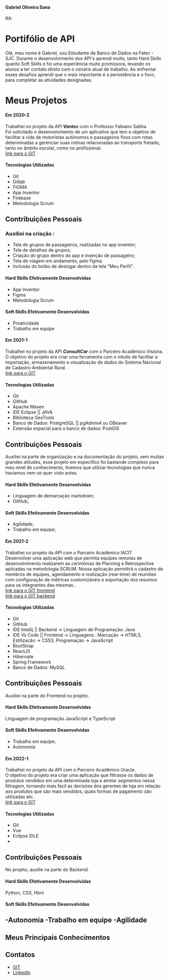 #### Gabriel Oliveira Sana
RA: 

# Portifólio de API


Olá, meu nome é Gabriel, sou Estudante de Banco de Dados na Fatec - SJC. Durante o desenvolvimento dos API's aprendi muito, tanto Hard Skills quanto Soft Skills e foi uma experiência muito promissora, levando os alunos a ter contato direto com o cenário atual de trabalho. Ao enfrentar esses desafios aprendi que o mais importante é a persistência e o foco, para completar as atividades designadas. 

# Meus Projetos

#### Em 2020-2
Trabalhei no projeto da API ***Vantec*** com o Professor Fabiano Sabha<br> Foi solicitado o desenvolvimento de um aplicativo que tem o objetivo de facilitar a vida de motoristas autônomos e passageiros fixos com rotas determinadas a gerenciar suas rotinas relacionadas ao transporte fretado, tanto no âmbito escolar, como no profissional. <br>
[link para o GIT](https://gitlab.com/vanzeiros-do-vale/vantec)

#### Tecnologias Utilizadas
- Git 
- Gitlab
- FIGMA
- App Inventor
- Firebase
- Metodologia Scrum

## Contribuições Pessoais
### Auxiliei na criação :
- Tela de grupos de passageiros, realizadas no app inventor; 
- Tela de detalhes de grupos;
- Criação do grupo dentro do app e inserção de passageiro; 
- Tela de viagem em andamento, pelo figma;
- Inclusão do botão de deslogar dentro da tela "Meu Perfil".
#### Hard Skills Efetivamente Desenvolvidas
- App Inventor
- Figma
- Metodologia Scrum

#### Soft Skills Efetivamente Desenvolvidas
- Proatividade<br> 
- Trabalho em equipe


#### Em 2021-1
Trabalhei no projeto da API ***ConsultCar*** com o Parceiro Acadêmico Visiona.<br>
O objetivo do projeto era criar uma ferramenta com o intuito de facilitar a importação, armazenamento e visualização de dados do Sistema Nacional de Cadastro Ambiental Rural.
.<br>
[link para o GIT](https://github.com/equipe-tetris/ConsultCAR)

#### Tecnologias Utilizadas
- Git
- GitHub
- Apache Maven
- IDE Eclipse || JAVA
- Biblioteca GeoTools
- Banco de Dados: PostgreSQL || pgAdmin4 ou DBeaver
- Extensão espacial para o banco de dados: PostGIS

## Contribuições Pessoais
Auxiliei na parte de organização e na documentação do projeto, sem muitas grandes atitudes, esse projeto em específico foi bastande complexo para meu nível de conhecimento, tivemos que utilizar tecnologias que nunca haviamos nem se quer visto antes.


#### Hard Skills Efetivamente Desenvolvidas
- Linguagem de demarcação markdown;
- GitHub;

#### Soft Skills Efetivamente Desenvolvidas
- Agilidade;
- Trabalho em equipe;

#### Em 2021-2
Trabalhei no projeto da API com o Parceiro Acadêmico IACIT<br> Desenvolver uma aplicação web que permita equipes remotas de desenvolvimento realizarem as cerimônias de Planning e Retrospective aplicadas na metodologia SCRUM.
Nossa aplicação permitirá o cadastro de membros de equipes, agendamento e realização (real-time) de reuniões com configuração de métricas customizáveis e exportação dos resumos para os integrantes das mesmas.. <br>
[link para o GIT frontend](https://github.com/equipe-tetris/scrum-cloud-frontend ) <br>
[link para o GIT backend](https://github.com/equipe-tetris/scrum-cloud-backend )

#### Tecnologias Utilizadas
- Git
- GitHub
- IDE Intellij || Backend -> Linguagem de Programação: Java
- IDE Vs Code || Frontend -> Linguagens : Marcação -> HTML5, Estilização -> CSS3, Programação -> JavaScript
- BootStrap
- ReactJS
- Hibernate
- Spring Framework
- Banco de Dados: MySQL

## Contribuições Pessoais
Auxiliei na parte do Frontend no projeto.

#### Hard Skills Efetivamente Desenvolvidas
Linguagem de programação JavaScript e TypeScript

#### Soft Skills Efetivamente Desenvolvidas
- Trabalho em equipe;
- Autonomia

#### Em 2022-1
Trabalhei no projeto da API com o Parceiro Acadêmico Oracle.<br>  O objetivo do projeto era criar uma aplicação que filtrasse os dados de produtos vendidos em uma determinada loja e atrelar segmentos nessa filtragem, tornando mais facil as decisões dos gerentes de loja em relação aos produtos que são mais vendidos, quais formas de pagamento são utilizadas etc. <br>
[link para o GIT](https://github.com/EquipeFatec)

#### Tecnologias Utilizadas
- Git
- Vue
- Eclipse IDLE
- 
## Contribuições Pessoais
No projeto, auxilie na parte do Backend.

#### Hard Skills Efetivamente Desenvolvidas
Python, CSS, Html

#### Soft Skills Efetivamente Desenvolvidas
-Autonomia
-Trabalho em equipe
-Agilidade
-


## Meus Principais Conhecimentos

## Contatos
* [GIT](https://github.com/gabsana)
* [LinkedIn](https://www.linkedin.com)



